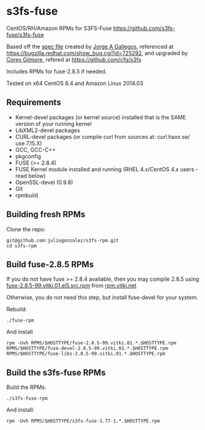 s3fs-fuse
=========

CentOS/RH/Amazon RPMs for S3FS-Fuse <https://github.com/s3fs-fuse/s3fs-fuse>

Based off the [spec file](http://kad.fedorapeople.org/packages/s3fs/s3fs.spec) created by [Jorge A Gallegos](http://kad.fedorapeople.org/), referenced at <https://bugzilla.redhat.com/show_bug.cgi?id=725292>, and upgraded by [Corey Gilmore](https://github.com/cfg), refered at <https://github.com/cfg/s3fs>

Includes RPMs for fuse-2.8.5 if needed.

Tested on x64 CentOS 6.4 and Amazon Linux 2014.03


Requirements
------------

* Kernel-devel packages (or kernel source) installed that is the SAME version of your running kernel
* LibXML2-devel packages
* CURL-devel packages (or compile curl from sources at: curl.haxx.se/ use 7.15.X)
* GCC, GCC-C++
* pkgconfig
* FUSE (>= 2.8.4)
* FUSE Kernel module installed and running (RHEL 4.x/CentOS 4.x users - read below)
* OpenSSL-devel (0.9.8)
* Git
* rpmbuild


Building fresh RPMs
-------------------

Clone the repo: 

    git@github.com:juliogonzalez/s3fs-rpm.git
    cd s3fs-rpm


Build fuse-2.8.5 RPMs
---------------------

If you do not have fuse >= 2.8.4 available, then you may compile 2.8.5 using [fuse-2.8.5-99.vitki.01.el5.src.rpm](https://rpm.vitki.net/pub/SRPMS/fuse-2.8.5-99.vitki.01.el5.src.rpm) from [rpm.vitki.net](https://rpm.vitki.net/pub/SRPMS/)

Otherwise, you do not need this step, but install fuse-devel for your system.

Rebuild:

    ./fuse-rpm

And install

    rpm -Uvh RPMS/$HOSTTYPE/fuse-2.8.5-99.vitki.01.*.$HOSTTYPE.rpm RPMS/$HOSTTYPE/fuse-devel-2.8.5-99.vitki.01.*.$HOSTTYPE.rpm RPMS/$HOSTTYPE/fuse-libs-2.8.5-99.vitki.01.*.$HOSTTYPE.rpm


Build the s3fs-fuse RPMs
------------------------

Build the RPMs:

    ./s3fs-fuse-rpm

And install:

    rpm -Uvh RPMS/$HOSTTYPE/s3fs-fuse-1.77-1.*.$HOSTTYPE.rpm
